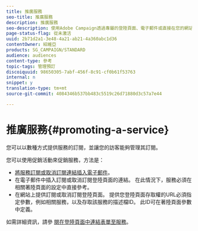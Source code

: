 ```yaml
---
title: 推廣服務
seo-title: 推廣服務
description: 推廣服務
seo-description: 使用Adobe Campaign透過專屬的登陸頁面、電子郵件或直接在您的網站上推廣服務並吸引客戶。
page-status-flag: 從未激活
uuid: 2b71d2a1-3e48-4a21-ab21-4a360abc1d36
contentOwner: 紹維亞
products: SG_CAMPAIGN/STANDARD
audience: audiences
content-type: 參考
topic-tags: 管理預訂
discoiquuid: 98650305-7abf-456f-8c91-cf0b61f53763
internal: n
snippet: y
translation-type: tm+mt
source-git-commit: 4084346b537bb483c5519c26d71880d3c57a7e44

---
```



# 推廣服務{#promoting-a-service}

您可以以數種方式提供服務的訂閱，並讓您的訪客能夠管理其訂閱。

您可以使用促銷活動來促銷服務，方法是：

* [將服務訂閱或取消訂閱連結插入電子郵件](../../designing/using/links.md#inserting-a-link)。
* 在電子郵件中插入訂閱或取消訂閱登陸頁面的連結。 在此情況下，服務必須在相關著陸頁面的設定中直接參考。
* 在網站上提供訂閱或取消訂閱登陸頁面。 提供您登陸頁面存取權的URL必須指定參數，例如相關服務，以及存取該服務的描述檔ID。 此ID可在著陸頁面參數中定義。

如需詳細資訊，請參 [閱在登陸頁面中連結表單至服務](../../channels/using/designing-a-landing-page.md#linking-a-form-to-a-service)。
